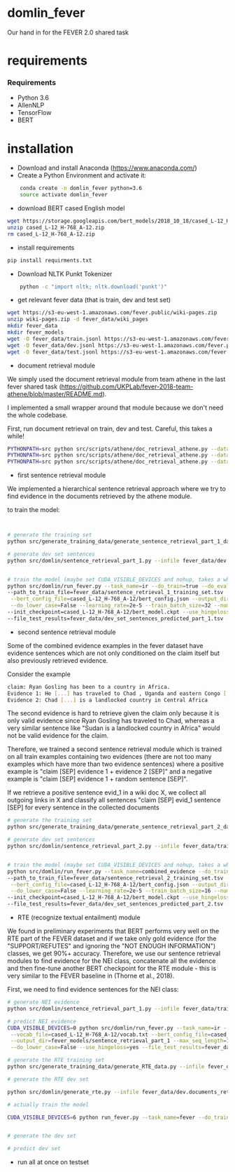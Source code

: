 # domlin_fever

Our hand in for the FEVER 2.0 shared task

# requirements


### Requirements
* Python 3.6
* AllenNLP
* TensorFlow
* BERT


# installation

* Download and install Anaconda (https://www.anaconda.com/)
* Create a Python Environment and activate it:
```bash 
    conda create -n domlin_fever python=3.6
    source activate domlin_fever
```

* download BERT cased English model
```bash 
wget https://storage.googleapis.com/bert_models/2018_10_18/cased_L-12_H-768_A-12.zip
unzip cased_L-12_H-768_A-12.zip
rm cased_L-12_H-768_A-12.zip
```

* install requirements
```bash 
pip install requirments.txt
```

* Download NLTK Punkt Tokenizer
```bash
    python -c "import nltk; nltk.download('punkt')"
```


* get relevant fever data (that is train, dev and test set)
```bash 
wget https://s3-eu-west-1.amazonaws.com/fever.public/wiki-pages.zip
unzip wiki-pages.zip -d fever_data/wiki_pages
mkdir fever_data
mkdir fever_models
wget -O fever_data/train.jsonl https://s3-eu-west-1.amazonaws.com/fever.public/train.jsonl
wget -O fever_data/dev.jsonl https://s3-eu-west-1.amazonaws.com/fever.public/shared_task_dev.jsonl
wget -O fever_data/test.jsonl https://s3-eu-west-1.amazonaws.com/fever.public/shared_task_test.jsonl 
```


* document retrieval module

We simply used the document retrieval module from team athene in the last fever shared task (https://github.com/UKPLab/fever-2018-team-athene/blob/master/README.md).

I implemented a small wrapper around that module because we don't need the whole codebase.

First, run document retrieval on train, dev and test. Careful, this takes a while!


```bash 
PYTHONPATH=src python src/scripts/athene/doc_retrieval_athene.py --database none --infile fever_data/train.jsonl --outfile fever_data/train.documents_retrieved.jsonl --path_wiki_titles fever_data/wiki_pages
PYTHONPATH=src python src/scripts/athene/doc_retrieval_athene.py --database none --infile fever_data/dev.jsonl --outfile fever_data/dev.documents_retrieved.jsonl --path_wiki_titles fever_data/wiki_pages
PYTHONPATH=src python src/scripts/athene/doc_retrieval_athene.py --database none --infile fever_data/test.jsonl --outfile fever_data/test.documents_retrieved.jsonl --path_wiki_titles fever_data/wiki_pages
```

* first sentence retrieval module

We implemented a hierarchical sentence retrieval approach where we try to find evidence in the documents retrieved by the athene module.

to train the model:

```bash 


# generate the training set
python src/generate_training_data/generate_sentence_retrieval_part_1_data.py --infile fever_data/train.documents_retrieved.jsonl --outfile fever_data/sentence_retrieval_1_training_set.tsv --path_wiki_titles fever_data/wiki_pages

# generate dev set sentences
python src/domlin/sentence_retrieval_part_1.py --infile fever_data/dev.documents_retrieved.jsonl --outfile fever_data/sentence_retrieval_1_dev_set.tsv --path_wiki_titles fever_data/wiki_pages


# train the model (maybe set CUDA_VISIBLE_DEVICES and nohup, takes a while)
python src/domlin/run_fever.py --task_name=ir --do_train=true --do_eval=false --do_predict=true \
--path_to_train_file=fever_data/sentence_retrieval_1_training_set.tsv --vocab_file=cased_L-12_H-768_A-12/vocab.txt\
 --bert_config_file=cased_L-12_H-768_A-12/bert_config.json --output_dir=fever_models/sentence_retrieval_part_1 --max_seq_length=128\
 --do_lower_case=False --learning_rate=2e-5 --train_batch_size=32 --num_train_epochs=2 \
--init_checkpoint=cased_L-12_H-768_A-12/bert_model.ckpt --use_hingeloss=yes --negative_samples=4 \
--file_test_results=fever_data/dev_set_sentences_predicted_part_1.tsv --prediction_file=fever_data/sentence_retrieval_1_dev_set.tsv
```


* second sentence retrieval module

Some of the combined evidence examples in the fever dataset have evidence sentences which are not only conditioned on the claim itself but also previously retrieved evidence.

Consider the example

```bash 
claim: Ryan Gosling has been to a country in Africa.
Evidence 1: He [...] has traveled to Chad , Uganda and eastern Congo [...].
Evidence 2: Chad [...] is a landlocked country in Central Africa
```

The second evidence is hard to retrieve given the claim only because it is only valid evidence since Ryan Gosling has traveled to Chad, whereas a very similar sentence like 
"Sudan is a landlocked country in Africa" would not be valid evidence for the claim. 

Therefore, we trained a second sentence retrieval module which is trained on all train examples containing two evidences (there are not too many examples which have more than two evidence sentences) where a positive example is "claim [SEP] evidence 1 + evidence 2 [SEP]" and a negative example is "claim [SEP] evidence 1 + random sentence [SEP]".

If we retrieve a positive sentence evid_1 in a wiki doc X, we collect all outgoing links in X and classify all sentences "claim [SEP] evid_1 sentence [SEP] for every sentence in the collected documents

```bash 
# generate the training set
python src/generate_training_data/generate_sentence_retrieval_part_2_data.py --infile fever_data/train.documents_retrieved.jsonl --outfile fever_data/sentence_retrieval_2_training_set.tsv --path_wiki_titles fever_data/wiki_pages

# generate dev set sentences
python src/domlin/sentence_retrieval_part_2.py --infile fever_data/train.documents_retrieved.jsonl --outfile fever_data/sentence_retrieval_2_dev_set.tsv --path_wiki_titles fever_data/wiki_pages/ --file_with_sentences_to_be_predicted fever_data/sentence_retrieval_1_dev_set.tsv --predicted_evidence fever_data/dev_set_sentences_predicted_part_1.tsv


# train the model (maybe set CUDA_VISIBLE_DEVICES and nohup, takes a while)
python src/domlin/run_fever.py --task_name=combined_evidence --do_train=true --do_eval=false --do_predict=true \
--path_to_train_file=fever_data/sentence_retrieval_2_training_set.tsv --vocab_file=cased_L-12_H-768_A-12/vocab.txt\
 --bert_config_file=cased_L-12_H-768_A-12/bert_config.json --output_dir=fever_models/sentence_retrieval_part_2 --max_seq_length=256\
 --do_lower_case=False --learning_rate=2e-5 --train_batch_size=16 --num_train_epochs=2 \
--init_checkpoint=cased_L-12_H-768_A-12/bert_model.ckpt --use_hingeloss=yes --negative_samples=2 \
--file_test_results=fever_data/dev_set_sentences_predicted_part_2.tsv --prediction_file=fever_data/sentence_retrieval_2_dev_set.tsv
```

* RTE (recognize textual entailment) module

We found in preliminary experiments that BERT performs very well on the RTE part of the FEVER dataset and if we take only gold evidence (for the "SUPPORT/REFUTES" and ignoring the "NOT ENOUGH INFORMATION") classes, we get 90%+ accuracy. Therefore, we use our sentence retrieval modules to find evidence for the NEI class, concatenate all the evidence and then fine-tune another BERT checkpoint for the RTE module - this is very similar to the FEVER baseline in (Thorne et al., 2018).

First, we need to find evidence sentences for the NEI class:

```bash 
# generate NEI evidence
python src/domlin/sentence_retrieval_part_1.py --infile fever_data/train.documents_retrieved.jsonl --outfile fever_data/NEI_evidence_1.tsv --path_wiki_titles fever_data/wiki_pages --NEI_evidence True

# predict NEI evidence
CUDA_VISIBLE_DEVICES=0 python src/domlin/run_fever.py --task_name=ir --do_train=false --do_eval=false --do_predict=true \
 --vocab_file=cased_L-12_H-768_A-12/vocab.txt --bert_config_file=cased_L-12_H-768_A-12/bert_config.json \
 --output_dir=fever_models/sentence_retrieval_part_1 --max_seq_length=128 \
 --do_lower_case=False --use_hingeloss=yes --file_test_results=fever_data/NEI_evidence_predicted.tsv --prediction_file=fever_data/NEI_evidence_1.tsv

# generate the RTE training set
python src/generate_training_data/generate_RTE_data.py --infile fever_data/train.documents_retrieved.jsonl --outfile fever_data/RTE_train_set.tsv --path_wiki_titles fever_data/wiki_pages/ --NEI_evidence fever_data/NEI_evidence_1.tsv --NEI_predictions fever_data/NEI_evidence_predicted.tsv 

# generate the RTE dev set

python src/domlin/generate_rte.py --infile fever_data/dev.documents_retrieved.jsonl --outfile fever_data/RTE_dev_set.py --path_evid_1 fever_data/sentence_retrieval_1_dev_set.tsv --path_evid_1_predicted fever_data/dev_set_sentences_predicted_part_1.tsv --path_evid_2 fever_data/sentence_retrieval_2_dev_set.tsv --path_evid_2_predicted fever_data/dev_set_sentences_predicted_part_2.tsv --path_wiki_titles fever_data/wiki_pages

# actually train the model

CUDA_VISIBLE_DEVICES=6 python run_fever.py --task_name=fever --do_train=true --do_eval=true --do_predict=false --vocab_file=cased_L-12_H-768_A-12/vocab.txt --bert_config_file=cased_L-12_H-768_A-12/bert_config.json --max_seq_length=370 --do_lower_case=false --learning_rate=3e-5 --train_batch_size=12 --num_train_epochs=2 --output_dir=fever_models/rte_model --init_checkpoint=cased_L-12_H-768_A-12/bert_model.ckpt --prediction_file=RTE_dev_set_new_try_v4.tsv --train_file=fever_data/RTE_train_set.tsv


# generate the dev set

# predict dev set
```

* run all at once on testset



